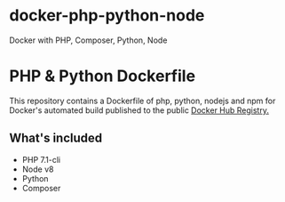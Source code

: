 # docker-php-python-node
Docker with PHP, Composer, Python, Node

# PHP & Python Dockerfile

This repository contains a Dockerfile of php, python, nodejs and npm for Docker's automated build published to the public [Docker Hub Registry.](https://hub.docker.com/r/villers/docker-php-python-node/)

## What's included
- PHP 7.1-cli
- Node v8
- Python
- Composer
